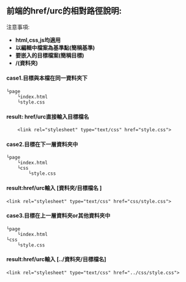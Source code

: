 ## 前端的href/urc的相對路徑說明: 

注意事項:   
* **html,css,js均適用**
* **以編輯中檔案為基準點(簡稱基準)**
* **要嵌入的目標檔案(簡稱目標)**
* **/(資料夾)**

#### case1.目標與本檔在同一資料夾下
```
└page  
    └index.html
    └style.css
```
#### result: href/urc直接輸入目標檔名

```
    <link rel="stylesheet" type="text/css" href="style.css">
```

#### case2.目標在下一層資料夾中
```
└page  
    └index.html
    └css   
        └style.css
```
#### result:href/urc輸入  [資料夾/目標檔名 ] 

```
<link rel="stylesheet" type="text/css" href="css/style.css">
```

#### case3.目標在上一層資料夾or其他資料夾中
```
└page  
    └index.html
└css   
    └style.css
```       

#### result:href/urc輸入 [../資料夾/目標檔名]
```
<link rel="stylesheet" type="text/css" href="../css/style.css">  
```
